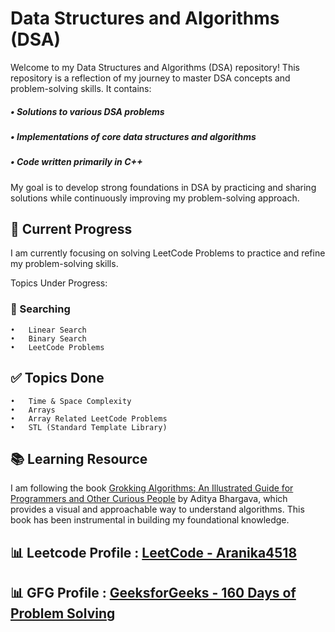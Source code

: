 # Data Structures and Algorithms (DSA)

Welcome to my Data Structures and Algorithms (DSA) repository! This repository is a reflection of my journey to master DSA concepts and problem-solving skills. It contains:
##### •  Solutions to various DSA problems
##### •  Implementations of core data structures and algorithms
##### •  Code written primarily in C++

My goal is to develop strong foundations in DSA by practicing and sharing solutions while continuously improving my problem-solving approach.

## 🚀 Current Progress
I am currently focusing on solving LeetCode Problems to practice and refine my problem-solving skills.

Topics Under Progress:
### 🔎 Searching
	•	Linear Search
	•	Binary Search
	•	LeetCode Problems


## ✅ Topics Done
    •	Time & Space Complexity
    •	Arrays
    •	Array Related LeetCode Problems
    •	STL (Standard Template Library)


## 📚 Learning Resource

I am following the book [Grokking Algorithms: An Illustrated Guide for Programmers and Other Curious People](https://www.manning.com/books/grokking-algorithms) by Aditya Bhargava, which provides a visual and approachable way to understand algorithms. This book has been instrumental in building my foundational knowledge.

## 📊 Leetcode Profile :  [LeetCode - Aranika4518](https://leetcode.com/u/Aranika4518/)

## 📊 GFG Profile : [GeeksforGeeks - 160 Days of Problem Solving](https://www.geeksforgeeks.org/user/aravachoudhary/)